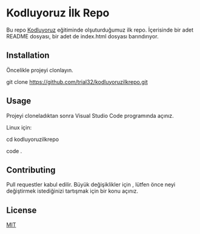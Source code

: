 # Kodluyoruz İlk Repo
Bu repo [Kodluyoruz](https://kodluyoruz.org) eğitiminde olşuturduğumuz ilk repo. İçerisinde bir adet README dosyası, bir adet de index.html dosyası barındırıyor.

## Installation
Öncelikle projeyi clonlayın.

git clone https://github.com/trial32/kodluyoruzilkrepo.git


## Usage

Projeyi cloneladıktan sonra Visual Studio Code programında açınız.

Linux için:

cd kodluyoruzilkrepo

code .

## Contributing

Pull requestler kabul edilir. Büyük değişiklikler için , lütfen önce neyi değiştirmek istediğinizi tartışmak için bir konu açınız.

## License
[MIT](LICENSE)